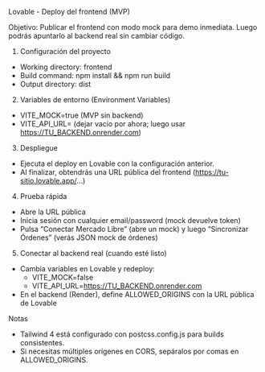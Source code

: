 Lovable - Deploy del frontend (MVP)

Objetivo: Publicar el frontend con modo mock para demo inmediata. Luego podrás apuntarlo al backend real sin cambiar código.

1) Configuración del proyecto
- Working directory: frontend
- Build command: npm install && npm run build
- Output directory: dist

2) Variables de entorno (Environment Variables)
- VITE_MOCK=true  (MVP sin backend)
- VITE_API_URL=   (dejar vacío por ahora; luego usar https://TU_BACKEND.onrender.com)

3) Despliegue
- Ejecuta el deploy en Lovable con la configuración anterior.
- Al finalizar, obtendrás una URL pública del frontend (https://tu-sitio.lovable.app/...)

4) Prueba rápida
- Abre la URL pública
- Inicia sesión con cualquier email/password (mock devuelve token)
- Pulsa “Conectar Mercado Libre” (abre un mock) y luego “Sincronizar Órdenes” (verás JSON mock de órdenes)

5) Conectar al backend real (cuando esté listo)
- Cambia variables en Lovable y redeploy:
  - VITE_MOCK=false
  - VITE_API_URL=https://TU_BACKEND.onrender.com
- En el backend (Render), define ALLOWED_ORIGINS con la URL pública de Lovable

Notas
- Tailwind 4 está configurado con postcss.config.js para builds consistentes.
- Si necesitas múltiples orígenes en CORS, sepáralos por comas en ALLOWED_ORIGINS.

